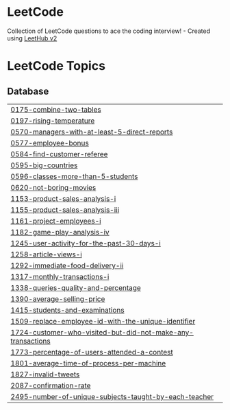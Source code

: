 # LeetCode
Collection of LeetCode questions to ace the coding interview! - Created using [LeetHub v2](https://github.com/arunbhardwaj/LeetHub-2.0)

<!---LeetCode Topics Start-->
# LeetCode Topics
## Database
|  |
| ------- |
| [0175-combine-two-tables](https://github.com/DoaaTawfik0/LeetCode/tree/master/0175-combine-two-tables) |
| [0197-rising-temperature](https://github.com/DoaaTawfik0/LeetCode/tree/master/0197-rising-temperature) |
| [0570-managers-with-at-least-5-direct-reports](https://github.com/DoaaTawfik0/LeetCode/tree/master/0570-managers-with-at-least-5-direct-reports) |
| [0577-employee-bonus](https://github.com/DoaaTawfik0/LeetCode/tree/master/0577-employee-bonus) |
| [0584-find-customer-referee](https://github.com/DoaaTawfik0/LeetCode/tree/master/0584-find-customer-referee) |
| [0595-big-countries](https://github.com/DoaaTawfik0/LeetCode/tree/master/0595-big-countries) |
| [0596-classes-more-than-5-students](https://github.com/DoaaTawfik0/LeetCode/tree/master/0596-classes-more-than-5-students) |
| [0620-not-boring-movies](https://github.com/DoaaTawfik0/LeetCode/tree/master/0620-not-boring-movies) |
| [1153-product-sales-analysis-i](https://github.com/DoaaTawfik0/LeetCode/tree/master/1153-product-sales-analysis-i) |
| [1155-product-sales-analysis-iii](https://github.com/DoaaTawfik0/LeetCode/tree/master/1155-product-sales-analysis-iii) |
| [1161-project-employees-i](https://github.com/DoaaTawfik0/LeetCode/tree/master/1161-project-employees-i) |
| [1182-game-play-analysis-iv](https://github.com/DoaaTawfik0/LeetCode/tree/master/1182-game-play-analysis-iv) |
| [1245-user-activity-for-the-past-30-days-i](https://github.com/DoaaTawfik0/LeetCode/tree/master/1245-user-activity-for-the-past-30-days-i) |
| [1258-article-views-i](https://github.com/DoaaTawfik0/LeetCode/tree/master/1258-article-views-i) |
| [1292-immediate-food-delivery-ii](https://github.com/DoaaTawfik0/LeetCode/tree/master/1292-immediate-food-delivery-ii) |
| [1317-monthly-transactions-i](https://github.com/DoaaTawfik0/LeetCode/tree/master/1317-monthly-transactions-i) |
| [1338-queries-quality-and-percentage](https://github.com/DoaaTawfik0/LeetCode/tree/master/1338-queries-quality-and-percentage) |
| [1390-average-selling-price](https://github.com/DoaaTawfik0/LeetCode/tree/master/1390-average-selling-price) |
| [1415-students-and-examinations](https://github.com/DoaaTawfik0/LeetCode/tree/master/1415-students-and-examinations) |
| [1509-replace-employee-id-with-the-unique-identifier](https://github.com/DoaaTawfik0/LeetCode/tree/master/1509-replace-employee-id-with-the-unique-identifier) |
| [1724-customer-who-visited-but-did-not-make-any-transactions](https://github.com/DoaaTawfik0/LeetCode/tree/master/1724-customer-who-visited-but-did-not-make-any-transactions) |
| [1773-percentage-of-users-attended-a-contest](https://github.com/DoaaTawfik0/LeetCode/tree/master/1773-percentage-of-users-attended-a-contest) |
| [1801-average-time-of-process-per-machine](https://github.com/DoaaTawfik0/LeetCode/tree/master/1801-average-time-of-process-per-machine) |
| [1827-invalid-tweets](https://github.com/DoaaTawfik0/LeetCode/tree/master/1827-invalid-tweets) |
| [2087-confirmation-rate](https://github.com/DoaaTawfik0/LeetCode/tree/master/2087-confirmation-rate) |
| [2495-number-of-unique-subjects-taught-by-each-teacher](https://github.com/DoaaTawfik0/LeetCode/tree/master/2495-number-of-unique-subjects-taught-by-each-teacher) |
<!---LeetCode Topics End-->